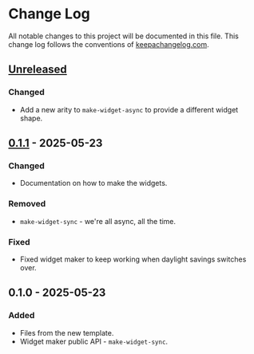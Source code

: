 # Change Log
All notable changes to this project will be documented in this file. This change log follows the conventions of [keepachangelog.com](http://keepachangelog.com/).

## [Unreleased]
### Changed
- Add a new arity to `make-widget-async` to provide a different widget shape.

## [0.1.1] - 2025-05-23
### Changed
- Documentation on how to make the widgets.

### Removed
- `make-widget-sync` - we're all async, all the time.

### Fixed
- Fixed widget maker to keep working when daylight savings switches over.

## 0.1.0 - 2025-05-23
### Added
- Files from the new template.
- Widget maker public API - `make-widget-sync`.

[Unreleased]: https://sourcehost.site/your-name/app-clojure/compare/0.1.1...HEAD
[0.1.1]: https://sourcehost.site/your-name/app-clojure/compare/0.1.0...0.1.1
